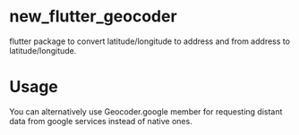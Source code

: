 # new_flutter_geocoder
flutter package to convert latitude/longitude to address and from address to latitude/longitude.

# Usage


You can alternatively use Geocoder.google member for requesting distant data from google services instead of native ones.
